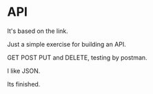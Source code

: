 # API
It's based on the link.

Just a simple exercise for building an API.

GET POST PUT and DELETE, testing by postman.

I like JSON.

Its finished.
